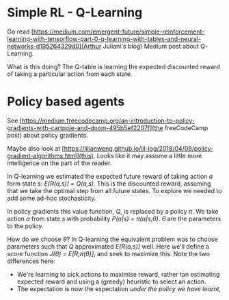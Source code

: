 
# Simple RL - Q-Learning

Go read [https://medium.com/emergent-future/simple-reinforcement-learning-with-tensorflow-part-0-q-learning-with-tables-and-neural-networks-d195264329d0](Arthur Juliani's blog) Medium post about Q-Learning.

What is this doing?
The Q-table is learning the expected discounted reward of taking a particular action from each state.

# Policy based agents

See [https://medium.freecodecamp.org/an-introduction-to-policy-gradients-with-cartpole-and-doom-495b5ef2207f](the freeCodeCamp post) about policy gradients.

Maybe also look at [https://lilianweng.github.io/lil-log/2018/04/08/policy-gradient-algorithms.html](this). Looks like it may assume a little more intelligence on the part of the reader.

In Q-learning we estimated the expected future reward of taking action *a* form state *s*: *E[R(a,s)] = Q(a,s)*.
This is the discounted reward, assuming that we take the optimal step from all future states.
To explore we needed to add some ad-hoc stochasticity.

In policy gradients this value function, *Q*, is replaced by a policy *π*.
We take action *a* from state *s* with probability *P(a|s) = π(a|s;θ)*.
*θ* are the parameters to the policy.

How do we choose *θ*? In Q-learning the equivalent problem was to choose parameters such that *Q* approximated *E[R(a,s)]* well.
Here we'll define a score function *J(θ) = E[R;π(θ)]*, and seek to maximize this.
Note the two differences here:
* We're learning to pick actions to maximise reward, rather tan estimating expected reward and using a (greedy) heuristic to select an action.
* The expectation is now the expectation *under the policy we have learnt*, as opposed to the expectation based on our learnt value function.

Claims:
* *Policy gradients can learn stochastic policies* - Is this really true? Why will the policy not still learn to just take the action that has the greatest expected discounted reward?
   Actually, the perceptual aliasing point here is good. Maybe the optimum policy involves learning to do *different things* from the *same state* at different points in the *same episode*.

Exercises:
* Write an environment which has a single state, and two actions, *{ a1, a2 }*.
  The reward should be 0 except when action *a2* is taken immediately after action *a1*.
  What is the optimum policy? (I think this should be derivable analytically.)
  What happens if you try to fit a Q-table on this problem? What's the performance like? What's the final values in the Q-table?

# Model-based policy agents

For extra sample efficiency we can train a *model* of the environment, and then train the *policy* on that *model*.

I think this also helps in the circumstance where we can't actually interact with the real environment. Though it sounds like it would be prone to failure if there are actions that are rarely taken from a particular state, since we would not be able to fit that transition probability very well.

Example is at ./model_based_cart_pole/.
